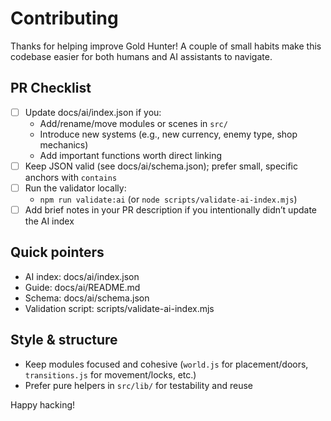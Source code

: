 # Contributing

Thanks for helping improve Gold Hunter! A couple of small habits make this codebase easier for both humans and AI assistants to navigate.

## PR Checklist

- [ ] Update docs/ai/index.json if you:
  - Add/rename/move modules or scenes in `src/`
  - Introduce new systems (e.g., new currency, enemy type, shop mechanics)
  - Add important functions worth direct linking
- [ ] Keep JSON valid (see docs/ai/schema.json); prefer small, specific anchors with `contains`
- [ ] Run the validator locally:
  - `npm run validate:ai` (or `node scripts/validate-ai-index.mjs`)
- [ ] Add brief notes in your PR description if you intentionally didn’t update the AI index

## Quick pointers

- AI index: docs/ai/index.json
- Guide: docs/ai/README.md
- Schema: docs/ai/schema.json
- Validation script: scripts/validate-ai-index.mjs

## Style & structure

- Keep modules focused and cohesive (`world.js` for placement/doors, `transitions.js` for movement/locks, etc.)
- Prefer pure helpers in `src/lib/` for testability and reuse

Happy hacking!
